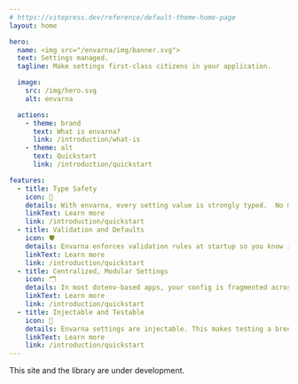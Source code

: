 ```yaml
---
# https://vitepress.dev/reference/default-theme-home-page
layout: home

hero:
  name: <img src="/envarna/img/banner.svg">
  text: Settings managed.
  tagline: Make settings first-class citizens in your application.

  image:
    src: /img/hero.svg
    alt: envarna

  actions:
    - theme: brand
      text: What is envarna?
      link: /introduction/what-is
    - theme: alt
      text: Quickstart
      link: /introduction/quickstart

features:
  - title: Type Safety
    icon: 🧷
    details: With envarna, every setting value is strongly typed.  No more <span class="code">parseInt(process.env.FOO)</span>. Instead, you define settings using decorators and envarna handles parsing and coercion automatically.<br/><br/><br/><br/><br/>
    linkText: Learn more
    link: /introduction/quickstart
  - title: Validation and Defaults
    icon: 🛡️
    details: Envarna enforces validation rules at startup so you know immediately whether your app has all the settings it needs in the right format. You can also declare sensible defaults inline, making it easy to boot a service in development without requiring <span class="code">.env</span>.<br/><br/><br/><br/>
    linkText: Learn more
    link: /introduction/quickstart
  - title: Centralized, Modular Settings
    icon: 🗂️
    details: In most dotenv-based apps, your config is fragmented across files and buried in conditional logic. Envarna changes that. All environment variables live in clearly defined settings classes, grouped by concern.  For example, <span class="code">DatabaseSettings</span> or <span class="code">EmailSettings</span>. This makes configuration discoverable.<br/><br/>
    linkText: Learn more
    link: /introduction/quickstart
  - title: Injectable and Testable
    icon: 🧪
    details: Envarna settings are injectable. This makes testing a breeze.  You can instantiate a settings object with test values or mock data. No need to mutate <span class="code">process.env</span>. You can even load settings from alternate sources (e.g., secrets managers or scenario-driven test configs) without changing the rest of your application code.
    linkText: Learn more
    link: /introduction/quickstart
---
```


This site and the library are under development.